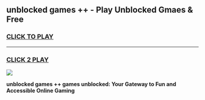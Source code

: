 
## unblocked games ++ - Play Unblocked Gmaes & Free
<h3>
<a href="https://premium.freeplayer.one?title=unblocked_games_++&ref=20F">CLICK TO PLAY</a></h3>
<hr>

<h3>
<a href="https://premium.freeplayer.one?title=unblocked_games_++&ref=20F">CLICK 2 PLAY</a>
  
</h3>

<a href="https://premium.freeplayer.one?title=unblocked_games_++&ref=20F/"><img src="https://clearcache.store/games.png"></a>


**unblocked games ++ games unblocked: Your Gateway to Fun and Accessible Online Gaming**
